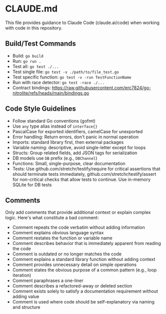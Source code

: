 # CLAUDE.md

This file provides guidance to Claude Code (claude.ai/code) when working with code in this repository.

## Build/Test Commands
- Build: `go build`
- Run: `go run .`
- Test all: `go test ./...`
- Test single file: `go test -v ./path/to/file_test.go`
- Test specific function: `go test -v -run TestFunctionName`
- Run with race detector: `go test -race ./...`
- Contract bindings: https://raw.githubusercontent.com/erc7824/go-nitrolite/refs/heads/main/bindings.go

## Code Style Guidelines
- Follow standard Go conventions (gofmt)
- Use `any` type alias instead of `interface{}`
- PascalCase for exported identifiers, camelCase for unexported
- Error handling: Return errors, don't panic in normal operation
- Imports: standard library first, then external packages
- Variable naming: descriptive, avoid single-letter except for loops
- Structs: Group related fields, add JSON tags for serialization
- DB models use `DB` prefix (e.g., `DBChannel`)
- Functions: Small, single-purpose, clear documentation
- Tests: Use github.com/stretchr/testify/require for critical assertions that should terminate tests immediately, github.com/stretchr/testify/assert for non-critical checks that allow tests to continue. Use in-memory SQLite for DB tests

## Comments
Only add comments that provide additional context or explain complex logic. Here's what constitute a bad comment:
- Comment repeats the code verbatim without adding information  
- Comment explains obvious language syntax  
- Comment restates the function or variable name  
- Comment describes behavior that is immediately apparent from reading the code  
- Comment is outdated or no longer matches the code  
- Comment explains a standard library function without adding context  
- Comment provides unnecessary detail on simple operations  
- Comment states the obvious purpose of a common pattern (e.g., loop iteration)  
- Comment paraphrases a one-liner  
- Comment describes a refactored-away or deleted section  
- Comment exists solely to satisfy a documentation requirement without adding value  
- Comment is used where code should be self-explanatory via naming and structure

